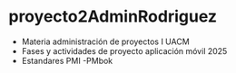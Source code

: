 # proyecto2AdminRodriguez
- Materia administración de proyectos I UACM 
- Fases y actividades de proyecto aplicación móvil 2025 
- Estandares PMI -PMbok 
